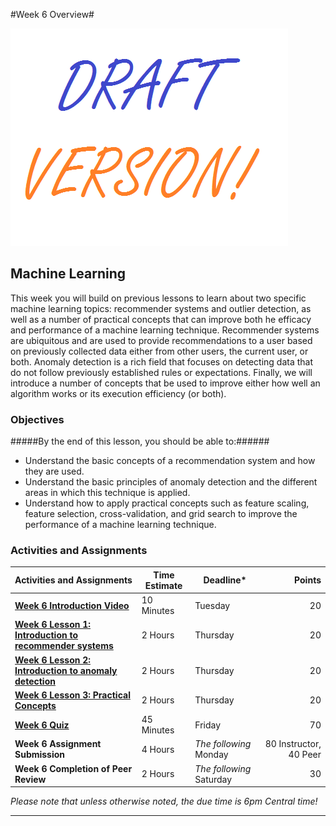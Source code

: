 #Week 6 Overview#

![Draft](../images/Draft_Version_picture.png)

## Machine Learning ##

This week you will build on previous lessons to learn about two specific
machine learning topics: recommender systems and outlier detection, as
well as a number of practical concepts that can improve both he
efficacy and performance of a machine learning technique. Recommender
systems are ubiquitous and are used to provide recommendations to a user
based on previously collected data either from other users, the current
user, or both. Anomaly detection is a rich field that focuses on
detecting data that do not follow previously established rules or
expectations. Finally, we will introduce a number of concepts that be
used to improve either how well an algorithm works or its execution
efficiency (or both).

### Objectives ###

#####By the end of this lesson, you should be able to:######

- Understand the basic concepts of a recommendation system and how they
are used.
- Understand the basic principles of anomaly detection and the different
areas in which this technique is applied.
- Understand how to apply practical concepts such as feature scaling,
feature selection, cross-validation, and grid search to improve the
performance of a machine learning technique.

### Activities and Assignments ###

|Activities and Assignments | Time Estimate | Deadline* | Points|
|:------| -----|-------|----------:|
|**[Week 6 Introduction Video][wv]** |10 Minutes|Tuesday|20|
|**[Week 6 Lesson 1: Introduction to recommender systems](lesson1.md)**| 2 Hours |Thursday| 20|
|**[Week 6 Lesson 2: Introduction to anomaly detection](lesson2.md)**| 2 Hours | Thursday | 20 |
|**[Week 6 Lesson 3: Practical Concepts](lesson3.md)**| 2 Hours | Thursday| 20 |
|**[Week 6 Quiz][wq]**| 45 Minutes | Friday | 70|
|**Week 6 Assignment Submission**| 4 Hours | *The following* Monday | 80 Instructor, 40 Peer | 
|**Week 6 Completion of Peer Review**| 2 Hours | *The following* Saturday | 30 | 

*Please note that unless otherwise noted, the due time is 6pm Central time!*

----------
[wv]: https://mediaspace.illinois.edu/media/
[wq]: https://learn.illinois.edu/mod/quiz/view.php?id=1325113
